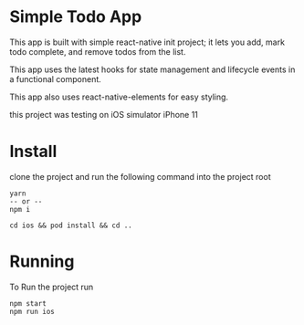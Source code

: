 # Simple Todo App

This app is built with simple react-native init project; it lets you add, mark todo complete, and remove todos from the list.

This app uses the latest hooks for state management and lifecycle events in a functional component.

This app also uses react-native-elements for easy styling.

this project was testing on iOS simulator iPhone 11

# Install

clone the project and run the following command into the project root

```
yarn
-- or --
npm i

cd ios && pod install && cd ..
```

# Running

To Run the project run

```
npm start
npm run ios
```

